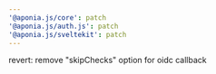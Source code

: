 ```yaml
---
'@aponia.js/core': patch
'@aponia.js/auth.js': patch
'@aponia.js/sveltekit': patch
---
```


revert: remove "skipChecks" option for oidc callback
